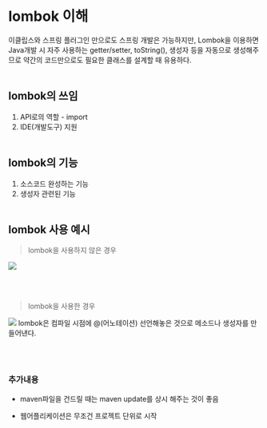# lombok 이해
이클립스와 스프링 플러그인 만으로도 스프링 개발은 가능하지만, Lombok을 이용하면 Java개발 시 자주 사용하는 getter/setter, toString(), 생성자 등을 자동으로 생성해주므로 약간의 코드만으로도 필요한 클래스를 설계할 때 유용하다.
<br><br>


## lombok의 쓰임
1. API로의 역할 - import
2. IDE(개발도구) 지원
<br><br>
## lombok의 기능
1. 소스코드 완성하는 기능
2. 생성자 관련된 기능
<br><br>
## lombok 사용 예시
> lombok을 사용하지 않은 경우
<img src="https://user-images.githubusercontent.com/48792230/110746433-24d07c80-8280-11eb-9830-6a4b1d177888.png">


<br><br>
> lombok을 사용한 경우
<img src="https://user-images.githubusercontent.com/48792230/110746463-331e9880-8280-11eb-834b-596ffb30b9a3.png">
lombok은 컴파일 시점에 @(어노테이션) 선언해놓은 것으로 메소드나 생성자를 만들어낸다.

<br><br>
### 추가내용
* maven파일을 건드릴 때는 maven update를 상시 해주는 것이 좋음

* 웹어플리케이션은 무조건 프로젝트 단위로 시작
